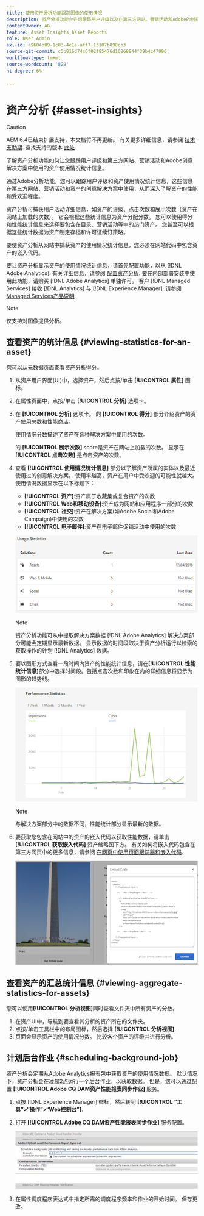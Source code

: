 ```yaml
---
title: 使用资产分析功能跟踪图像的使用情况
description: 资产分析功能允许您跟踪用户评级以及在第三方网站、营销活动和Adobe的创意解决方案中使用的图像的使用情况统计信息。
contentOwner: AG
feature: Asset Insights,Asset Reports
role: User,Admin
exl-id: a9604b09-1c83-4c1e-aff7-13107b898cb3
source-git-commit: c5b816d74c6f02f85476d16868844f39b4c47996
workflow-type: tm+mt
source-wordcount: '829'
ht-degree: 6%

---
```


# 资产分析 {#asset-insights}

>[!CAUTION]
>
>AEM 6.4已结束扩展支持，本文档将不再更新。 有关更多详细信息，请参阅 [技术支助期](https://helpx.adobe.com/cn/support/programs/eol-matrix.html). 查找支持的版本 [此处](https://experienceleague.adobe.com/docs/).

了解资产分析功能如何让您跟踪用户评级和第三方网站、营销活动和Adobe创意解决方案中使用的资产使用情况统计信息。

通过Adobe分析功能，您可以跟踪用户评级和资产使用情况统计信息，这些信息在第三方网站、营销活动和资产的创意解决方案中使用，从而深入了解资产的性能和受欢迎程度。

资产分析可捕获用户活动详细信息，如资产的评级、点击次数和展示次数（资产在网站上加载的次数）。 它会根据这些统计信息为资产分配分数。 您可以使用得分和性能统计信息来选择要包含在目录、营销活动等中的热门资产。 您甚至可以根据这些统计数据为资产制定存档和许可证续订策略。

要使资产分析从网站中捕获资产的使用情况统计信息，您必须在网站代码中包含资产的嵌入代码。

要让资产分析显示资产的使用情况统计信息，请首先配置功能，以从 [!DNL Adobe Analytics]. 有关详细信息，请参阅 [配置资产分析](touch-ui-configuring-asset-insights.md). 要在内部部署安装中使用此功能，请购买 [!DNL Adobe Analytics] 单独许可。 客户 [!DNL Managed Services] 接收 [!DNL Analytics] 与 [!DNL Experience Manager]. 请参阅 [Managed Services产品说明](https://helpx.adobe.com/legal/product-descriptions/adobe-experience-manager-managed-services.html).

>[!NOTE]
>
>仅支持对图像提供分析。

## 查看资产的统计信息 {#viewing-statistics-for-an-asset}

您可以从元数据页面查看资产分析得分。

1. 从资产用户界面(UI)中，选择资产，然后点按/单击 **[!UICONTROL 属性]** 图标。
1. 在属性页面中，点按/单击 **[!UICONTROL 分析]** 选项卡。
1. 在 **[!UICONTROL 分析]** 选项卡。 的 **[!UICONTROL 得分]** 部分介绍资产的资产使用总数和性能商店。

   使用情况分数描述了资产在各种解决方案中使用的次数。

   的 **[!UICONTROL 展示次数]** score是资产在网站上加载的次数。 显示在 **[!UICONTROL 点击次数]** 是点击资产的次数。

1. 查看 **[!UICONTROL 使用情况统计信息]** 部分以了解资产所属的实体以及最近使用过的创意解决方案。 使用率越高，资产在用户中受欢迎的可能性就越大。 使用情况数据显示在以下标题下：

   * **[!UICONTROL 资产]**:资产属于收藏集或复合资产的次数
   * **[!UICONTROL Web和移动设备]**:资产成为网站和应用程序一部分的次数
   * **[!UICONTROL 社交]**:资产在解决方案(如Adobe Social和Adobe Campaign)中使用的次数
   * **[!UICONTROL 电子邮件]**:资产在电子邮件促销活动中使用的次数

   ![usage_statistics](assets/usage_statistics.png)

   >[!NOTE]
   >
   >资产分析功能可从中提取解决方案数据 [!DNL Adobe Analytics] 解决方案部分可能会定期显示最新数据。 显示数据的时间段取决于资产分析运行以检索的获取操作的计划 [!DNL Analytics] 数据。

1. 要以图形方式查看一段时间内资产的性能统计信息，请在&#x200B;**[!UICONTROL 性能统计信息]**&#x200B;部分中选择时间段。包括点击次数和印象在内的详细信息将显示为图形的趋势线。

   ![chlimage_1-3](assets/chlimage_1-3.jpeg)

   >[!NOTE]
   >
   >与解决方案部分中的数据不同，性能统计部分显示最新的数据。

1. 要获取您包含在网站中的资产的嵌入代码以获取性能数据，请单击 **[!UICONTROL 获取嵌入代码]** 资产缩略图下方。 有关如何将嵌入代码包含在第三方网页中的更多信息，请参阅 [在网页中使用页面跟踪器和嵌入代码](touch-ui-using-page-tracker.md).

   ![chlimage_1-303](assets/chlimage_1-303.png)

## 查看资产的汇总统计信息 {#viewing-aggregate-statistics-for-assets}

您可以使用&#x200B;**[!UICONTROL 分析视图]**&#x200B;同时查看文件夹中所有资产的分数。

1. 在资产UI中，导航到要查看其分析的资产所在的文件夹。
1. 点按/单击工具栏中的布局图标，然后选择 **[!UICONTROL 分析视图]**.
1. 页面会显示资产的使用情况分数。 比较各个资产的评级并进行分析。

## 计划后台作业 {#scheduling-background-job}

资产分析会定期从Adobe Analytics报表包中获取资产的使用情况数据。 默认情况下，资产分析会在凌晨2点运行一个后台作业，以获取数据。 但是，您可以通过配置 **[!UICONTROL Adobe CQ DAM资产性能报表同步作业]** 服务。

1. 点按 [!DNL Experience Manager] 徽标，然后转到 **[!UICONTROL “工具”>“操作”>“Web控制台”]**.
1. 打开 **[!UICONTROL Adobe CQ DAM资产性能报表同步作业]** 服务配置。

   ![chlimage_1-304](assets/chlimage_1-304.png)

1. 在属性调度程序表达式中指定所需的调度程序频率和作业的开始时间。 保存更改。
